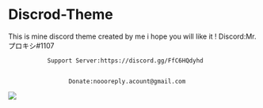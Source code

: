 # Discrod-Theme
This is mine discord theme created by me i hope you will like it !
                        Discord:Mr.  プロキシ#1107                                      
                                                                                             
               Support Server:https://discord.gg/FfC6HQdyhd                            
                                                                                          
                                                                                            
                     Donate:noooreply.acount@gmail.com                                 

![](https://cdn.discordapp.com/attachments/810223861961326613/821091547357380685/Screenshot_497.png)
